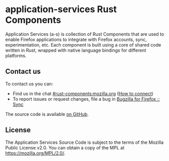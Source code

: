 # application-services Rust Components

Application Services (a-s) is collection of Rust Components that are used to enable Firefox applications to integrate with Firefox accounts, sync, experimentation, etc. Each component is built using a core of shared code written in Rust, wrapped with native language bindings for different platforms.

## Contact us
To contact us you can:
- Find us in the chat [#rust-components:mozilla.org](https://chat.mozilla.org/#/room/#rust-components:mozilla.org) ([How to connect](https://wiki.mozilla.org/Matrix#Connect_to_Matrix))
- To report issues or request changes, file a bug in [Bugzilla for Firefox :: Sync](https://bugzilla.mozilla.org/enter_bug.cgi?product=Firefox&component=Sync)

The source code is available [on GitHub](https://github.com/mozilla/application-services/).

## License

The Application Services Source Code is subject to the terms of the Mozilla Public License v2.0.
You can obtain a copy of the MPL at <https://mozilla.org/MPL/2.0/>.
